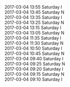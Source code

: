 2017-03-04 13:55 Saturday  I  
2017-03-04 13:45 Saturday  N  
2017-03-04 13:35 Saturday  I  
2017-03-04 13:25 Saturday  N  
2017-03-04 13:15 Saturday  I  
2017-03-04 13:05 Saturday  N  
2017-03-04 11:35 Saturday  I  
2017-03-04 11:30 Saturday  N  
2017-03-04 10:50 Saturday  I  
2017-03-04 10:45 Saturday  N  
2017-03-04 09:40 Saturday  I  
2017-03-04 09:25 Saturday  N  
2017-03-04 09:20 Saturday  I  
2017-03-04 09:15 Saturday  N  
2017-03-04 09:10 Saturday  I  
